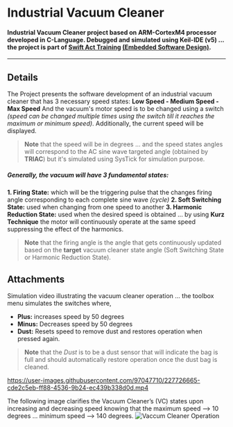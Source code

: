 # **Industrial Vacuum Cleaner**
#### Industrial Vacuum Cleaner project based on ARM-CortexM4 processor developed in C-Language. Debugged and simulated using Keil-IDE (v5) ... the project is part of [Swift Act Training](https://courses.swift-act.com/) [(Embedded Software Design)](https://courses.swift-act.com/courses/embedded-software-design/).
---
## **Details**
The Project presents the software development of an industrial vacuum cleaner that has 3 necessary speed states:
**Low Speed - Medium Speed - Max Speed**
And the vacuum's motor speed is to be changed using a switch _(speed can be changed multiple times using the switch till it reaches the maximum or minimum speed)_. Additionally, the current speed will be displayed.
>__Note__ that the speed will be in degrees ... and the speed states angles will correspond to the AC sine wave targeted angle (obtained by **TRIAC**) but it's simulated using SysTick for simulation purpose.
##### Generally, the vacuum will have 3 fundamental states:
**1. Firing State:** which will be the triggering pulse that the changes firing angle corresponding to each complete sine wave _(cycle)_
**2. Soft Switching State:** used when changing from one speed to another
**3. Harmonic Reduction State:** used when the desired speed is obtained ... by using **Kurz Technique** the motor will continuously operate at the same speed suppressing the effect of the harmonics.
>__Note__ that the firing angle is the angle that gets continuously updated based on the __target__ vacuum cleaner state angle (Soft Switching State or Harmonic Reduction State).

## **Attachments**
Simulation video illustrating the vacuum cleaner operation ... the toolbox menu simulates the switches where,
* **Plus:** increases speed by 50 degrees
* **Minus:** Decreases speed by 50 degrees
* **Dust:** Resets speed to remove dust and restores operation when pressed again.

>__Note__ that the _Dust_ is to be a dust sensor that will indicate the bag is full and should automatically restore operation once the dust bag is cleaned.

https://user-images.githubusercontent.com/97047710/227726665-cde2c5eb-ff88-4536-9b24-ec439b338d0d.mp4

The following image clarifies the Vacuum Cleaner’s (VC) states upon increasing and decreasing speed knowing that the maximum speed --> 10 degrees ... minimum speed --> 140 degrees.
![Vaccum Cleaner Operation](https://user-images.githubusercontent.com/97047710/227731740-776c656f-5126-4068-ad10-ca0602d20b65.png)

